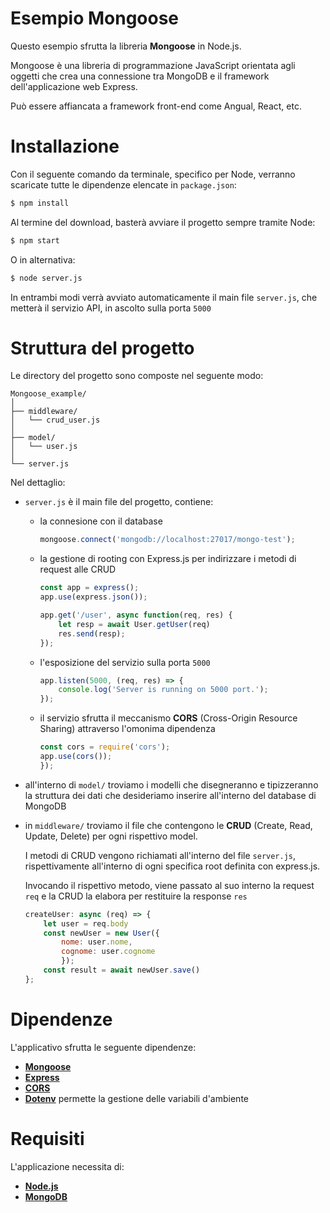# Esempio Mongoose
Questo esempio sfrutta la libreria **Mongoose** in Node.js.

Mongoose è una libreria di programmazione JavaScript orientata agli oggetti che crea una connessione tra MongoDB e il framework dell'applicazione web Express.

Può essere affiancata a framework front-end come Angual, React, etc.

# Installazione
Con il seguente comando da terminale, specifico per Node, verranno scaricate tutte le dipendenze elencate in `package.json`:
```bash
$ npm install
```
Al termine del download, basterà avviare il progetto sempre tramite Node:
```bash
$ npm start
```
O in alternativa:
```bash
$ node server.js
```
In entrambi modi verrà avviato automaticamente il main file `server.js`, che metterà il servizio API, in ascolto sulla porta `5000` 

# Struttura del progetto
Le directory del progetto sono composte nel seguente modo:
```
Mongoose_example/
│
├── middleware/
│   └── crud_user.js
│
├── model/
│   └── user.js
│
└── server.js
```

Nel dettaglio:
- `server.js` è il main file del progetto, contiene:
  -  la connesione con il database

        ```js
        mongoose.connect('mongodb://localhost:27017/mongo-test');
        ```

  -  la gestione di rooting con Express.js per indirizzare i metodi di request alle CRUD

        ```js
        const app = express();
        app.use(express.json());

        app.get('/user', async function(req, res) {
            let resp = await User.getUser(req)
            res.send(resp);
        });
        ```
        
  -  l'esposizione del servizio sulla porta `5000`

        ```js
        app.listen(5000, (req, res) => {
            console.log('Server is running on 5000 port.');
        });
        ```

    - il servizio sfrutta il meccanismo **CORS** (Cross-Origin Resource Sharing) attraverso l'omonima dipendenza

        ```js
        const cors = require('cors');
        app.use(cors());
        });
        ```

- all'interno di `model/` troviamo i modelli che disegneranno e tipizzeranno la struttura dei dati che desideriamo inserire all'interno del database di MongoDB
- in `middleware/` troviamo il file che contengono le **CRUD** (Create, Read, Update, Delete) per ogni rispettivo model.
  
  I metodi di CRUD vengono richiamati all'interno del file `server.js`, rispettivamente all'interno di ogni specifica root definita con express.js.
  
  Invocando il rispettivo metodo, viene passato al suo interno la request `req` e la CRUD la elabora per restituire la response `res`
    ```js
    createUser: async (req) => {
        let user = req.body
        const newUser = new User({
            nome: user.nome,
            cognome: user.cognome
            });
        const result = await newUser.save()
    };
    ```

# Dipendenze
L'applicativo sfrutta le seguente dipendenze:
- [**Mongoose**](https://mongoosejs.com/)
- [**Express**](https://expressjs.com/)
- [**CORS**](https://github.com/expressjs/cors)
- [**Dotenv**](https://github.com/motdotla/dotenv) permette la gestione delle variabili d'ambiente

# Requisiti
L'applicazione necessita di:
- [**Node.js**](https://nodejs.org/)
- [**MongoDB**](https://www.mongodb.com/)